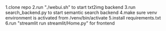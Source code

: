 1.clone repo
2.run "./webui.sh" to start txt2img backend
3.run search_backend.py to start semantic search backend
4.make sure venv environment is activated from /venv/bin/activate
5.install requirements.txt
6.run  "streamlit run streamlit/Home.py" for frontend